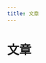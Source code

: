 ```yaml
---
title: 文章
---
```


<h1 class="mb-4">
  文章
</h1>

<div v-for="post in posts" class="mb-4">
  <PostCard :post="post" />
</div>

<script setup>
import PostCard from './PostCard.vue'
import { ref } from 'vue'
import { data } from './index.data.ts'

const posts = ref(data);
</script>
